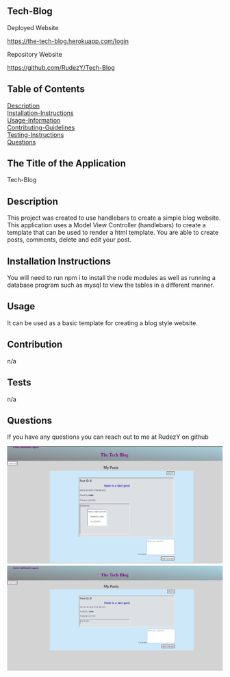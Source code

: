 ## Tech-Blog
Deployed Website 

https://the-tech-blog.herokuapp.com/login

Repository Website

https://github.com/RudezY/Tech-Blog

## Table of Contents 
  [Description](#description)<br />
  [Installation-Instructions](#installation-instructions)<br />
  [Usage-Information](#usage)<br />
  [Contributing-Guidelines](#contribution)<br />
  [Testing-Instructions](#tests)<br />
  [Questions](#questions)


  ## The Title of the Application
Tech-Blog

## Description
This project was created to use handlebars to create a simple blog website. This application uses a Model View Controller (handlebars) to create a template that can be used to render a html template. You are able to create posts, comments, delete and edit your post.

 ## Installation Instructions
You will need to run npm i to install the node modules as well as running a database program such as mysql to view the tables in a different manner.

## Usage
It can be used as a basic template for creating a blog style website.

 ## Contribution
 n/a

 ## Tests
 n/a

## Questions
If you have any questions you can reach out to me at RudezY on github

![HW12 Screenshots](./assets/singlepost.png)
![HW12 Screenshots](./assets/dashboard.jpg)
